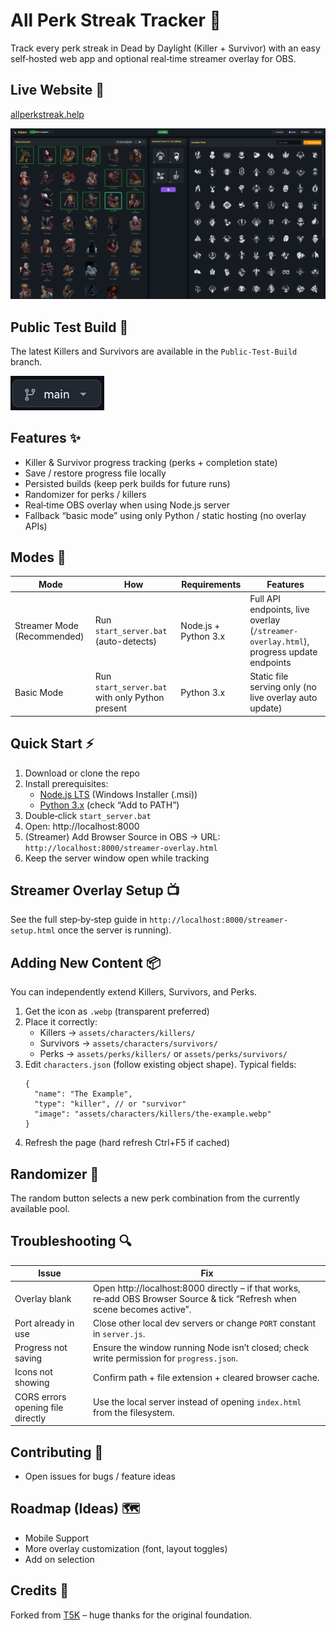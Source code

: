 # All Perk Streak Tracker 🌟

Track every perk streak in Dead by Daylight (Killer + Survivor) with an easy self‑hosted web app and optional real‑time streamer overlay for OBS.

## Live Website 🔗
[allperkstreak.help](https://www.allperkstreak.help)

![DBD Perk Streak Tracker Preview](assets/preview.png)

## Public Test Build 🧪

The latest Killers and Survivors are available in the `Public-Test-Build` branch.

<a href="https://github.com/autoamnesia/all-perk-streak/tree/Public-Test-Build">
  <img src="assets/branch-button-example.png" alt="GitHub Branch Button Example" width="150">
</a>

## Features ✨
* Killer & Survivor progress tracking (perks + completion state)
* Save / restore progress file locally
* Persisted builds (keep perk builds for future runs)
* Randomizer for perks / killers
* Real‑time OBS overlay when using Node.js server
* Fallback “basic mode” using only Python / static hosting (no overlay APIs)

## Modes 🧪
| Mode | How | Requirements | Features |
|------|-----|--------------|----------|
| Streamer Mode (Recommended) | Run `start_server.bat` (auto-detects) | Node.js + Python 3.x | Full API endpoints, live overlay (`/streamer-overlay.html`), progress update endpoints |
| Basic Mode | Run `start_server.bat` with only Python present | Python 3.x | Static file serving only (no live overlay auto update) |


## Quick Start ⚡
1. Download or clone the repo
2. Install prerequisites:
   * [Node.js LTS](https://nodejs.org/en/download) (Windows Installer (.msi))
   * [Python 3.x](https://www.python.org/downloads/) (check “Add to PATH”)
3. Double‑click `start_server.bat`
4. Open: http://localhost:8000
5. (Streamer) Add Browser Source in OBS → URL: `http://localhost:8000/streamer-overlay.html`
6. Keep the server window open while tracking

## Streamer Overlay Setup 📺
See the full step‑by‑step guide in `http://localhost:8000/streamer-setup.html` once the server is running).


## Adding New Content 📦
You can independently extend Killers, Survivors, and Perks.

1. Get the icon as `.webp` (transparent preferred)
2. Place it correctly:
   * Killers → `assets/characters/killers/`
   * Survivors → `assets/characters/survivors/`
   * Perks → `assets/perks/killers/` or `assets/perks/survivors/`
3. Edit `characters.json` (follow existing object shape). Typical fields:
   ```jsonc
   {
     "name": "The Example",
     "type": "killer", // or "survivor"
     "image": "assets/characters/killers/the-example.webp"
   }
   ```
4. Refresh the page (hard refresh Ctrl+F5 if cached)

## Randomizer 🔀
The random button selects a new perk combination from the currently available pool.

## Troubleshooting 🔍
| Issue | Fix |
|-------|-----|
| Overlay blank | Open http://localhost:8000 directly – if that works, re‑add OBS Browser Source & tick “Refresh when scene becomes active”. |
| Port already in use | Close other local dev servers or change `PORT` constant in `server.js`. |
| Progress not saving | Ensure the window running Node isn’t closed; check write permission for `progress.json`. |
| Icons not showing | Confirm path + file extension + cleared browser cache. |
| CORS errors opening file directly | Use the local server instead of opening `index.html` from the filesystem. |

## Contributing 🤝
* Open issues for bugs / feature ideas

## Roadmap (Ideas) 🗺️
* Mobile Support
* More overlay customization (font, layout toggles)
* Add on selection

## Credits 🙏
Forked from [T5K](https://github.com/Pokejongen) – huge thanks for the original foundation.
